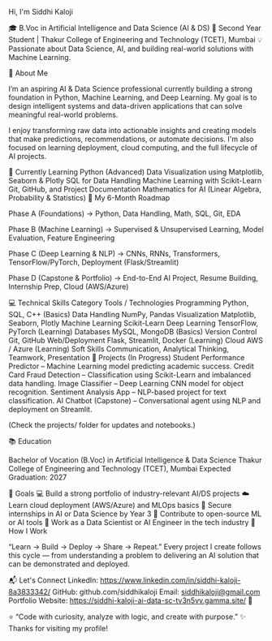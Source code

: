 Hi, I'm Siddhi Kaloji

🎓 B.Voc in Artificial Intelligence and Data Science (AI & DS)
📍 Second Year Student | Thakur College of Engineering and Technology (TCET), Mumbai
💡 Passionate about Data Science, AI, and building real-world solutions with Machine Learning.

🚀 About Me

I’m an aspiring AI & Data Science professional currently building a strong foundation in Python, Machine Learning, and Deep Learning.
My goal is to design intelligent systems and data-driven applications that can solve meaningful real-world problems.

I enjoy transforming raw data into actionable insights and creating models that make predictions, recommendations, or automate decisions.
I'm also focused on learning deployment, cloud computing, and the full lifecycle of AI projects.

🧠 Currently Learning
Python (Advanced)
Data Visualization using Matplotlib, Seaborn & Plotly
SQL for Data Handling
Machine Learning with Scikit-Learn
Git, GitHub, and Project Documentation
Mathematics for AI (Linear Algebra, Probability & Statistics)
🎯 My 6-Month Roadmap

Phase A (Foundations)
→ Python, Data Handling, Math, SQL, Git, EDA

Phase B (Machine Learning)
→ Supervised & Unsupervised Learning, Model Evaluation, Feature Engineering

Phase C (Deep Learning & NLP)
→ CNNs, RNNs, Transformers, TensorFlow/PyTorch, Deployment (Flask/Streamlit)

Phase D (Capstone & Portfolio)
→ End-to-End AI Project, Resume Building, Internship Prep, Cloud (AWS/Azure)

💻 Technical Skills
Category	Tools / Technologies
Programming	Python, SQL, C++ (Basics)
Data Handling	NumPy, Pandas
Visualization	Matplotlib, Seaborn, Plotly
Machine Learning	Scikit-Learn
Deep Learning	TensorFlow, PyTorch (Learning)
Databases	MySQL, MongoDB (Basics)
Version Control	Git, GitHub
Web/Deployment	Flask, Streamlit, Docker (Learning)
Cloud	AWS / Azure (Learning)
Soft Skills	Communication, Analytical Thinking, Teamwork, Presentation
🧩 Projects (In Progress)
Student Performance Predictor – Machine Learning model predicting academic success.
Credit Card Fraud Detection – Classification using Scikit-Learn and imbalanced data handling.
Image Classifier – Deep Learning CNN model for object recognition.
Sentiment Analysis App – NLP-based project for text classification.
AI Chatbot (Capstone) – Conversational agent using NLP and deployment on Streamlit.

(Check the projects/ folder for updates and notebooks.)

📚 Education

Bachelor of Vocation (B.Voc) in Artificial Intelligence & Data Science
Thakur College of Engineering and Technology (TCET), Mumbai
Expected Graduation: 2027

🌟 Goals
💻 Build a strong portfolio of industry-relevant AI/DS projects
☁️ Learn cloud deployment (AWS/Azure) and MLOps basics
🤝 Secure internships in AI or Data Science by Year 3
🧠 Contribute to open-source ML or AI tools
🚀 Work as a Data Scientist or AI Engineer in the tech industry
🧾 How I Work

“Learn → Build → Deploy → Share → Repeat.”
Every project I create follows this cycle — from understanding a problem to delivering an AI solution that can be demonstrated and deployed.

📬 Let's Connect
LinkedIn: https://www.linkedin.com/in/siddhi-kaloji-8a3833342/
GitHub: github.com/siddhikaloji
Email: siddhikaloji@gmail.com
Portfolio Website: https://siddhi-kaloji-ai-data-sc-tv3n5vv.gamma.site/ 🚀



⭐ “Code with curiosity, analyze with logic, and create with purpose.”
✨ Thanks for visiting my profile!
